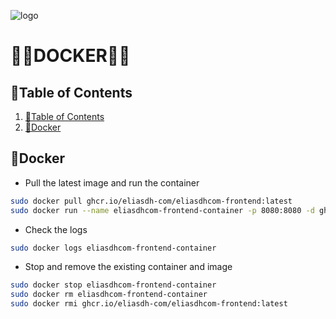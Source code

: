 ![logo](https://eliasdh.com/assets/media/images/logo-github.png)
# 💙🤍DOCKER🤍💙

## 📘Table of Contents

1. [📘Table of Contents](#📘table-of-contents)
2. [🚀Docker](#🚀docker)

## 🚀Docker

- Pull the latest image and run the container
```bash
sudo docker pull ghcr.io/eliasdh-com/eliasdhcom-frontend:latest
sudo docker run --name eliasdhcom-frontend-container -p 8080:8080 -d ghcr.io/eliasdh-com/eliasdhcom-frontend:latest
```

- Check the logs
```bash
sudo docker logs eliasdhcom-frontend-container
```

- Stop and remove the existing container and image
```bash
sudo docker stop eliasdhcom-frontend-container
sudo docker rm eliasdhcom-frontend-container
sudo docker rmi ghcr.io/eliasdh-com/eliasdhcom-frontend:latest
```